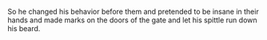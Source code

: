So he changed his behavior before them and pretended to be insane in their hands and made marks on the doors of the gate and let his spittle run down his beard.

